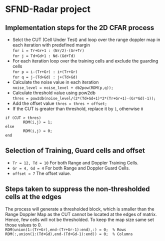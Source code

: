 # SFND-Radar project

## Implementation steps for the 2D CFAR process
* Selct the CUT (Cell Under Test) and loop over the range doppler map in each iteration with predefined margin <br>
`for i = Tr+Gr+1 : (Nr/2)-(Gr+Tr)`<br>
`for j = Td+Gd+1 : Nd-(Gd+Td)`
* For each iteration loop over the training cells and exclude the guarding cells <br>
`for p = i-(Tr+Gr) : i+(Tr+Gr)`<br>
`for q = j-(Td+Gd) : j+(Td+Gd)`
* Calculate the noise value in each iteration <br>
`noise_level = noise_level + db2pow(RDM(p,q));`
* Calculate threshold value using pow2db<br>
`thres = pow2db(noise_level/(2*(Td+Gd+1)*2*(Tr+Gr+1)-(Gr*Gd)-1));`
* Add the offset value
`thres = thres + offset;`
* If the CUT is greater than threshold, replace it by `1`, otherwise `0` <br>
```
if (CUT > thres)
		RDM(i,j) = 1;
else
		RDM(i,j) = 0;
end
```
## Selection of Training, Guard cells and offset
* `Tr = 12, Td = 10` For both Range and Doppler Training Cells.
* `Gr = 4, Gd = 4` For both Range and Doppler Guard Cells.
* `offset = 7` The offset value.

## Steps taken to suppress the non-thresholded cells at the edges
The process will generate a thresholded block, which is smaller than the Range Doppler Map as the CUT cannot be located at the edges of matrix. Hence, few cells will not be thresholded. To keep the map size same set those values to 0. <br>
`RDM(union(1:(Tr+Gr),end-(Tr+Gr-1):end),:) = 0;  % Rows`<br>
`RDM(:,union(1:(Td+Gd),end-(Td+Gd-1):end)) = 0;  % Columns`
